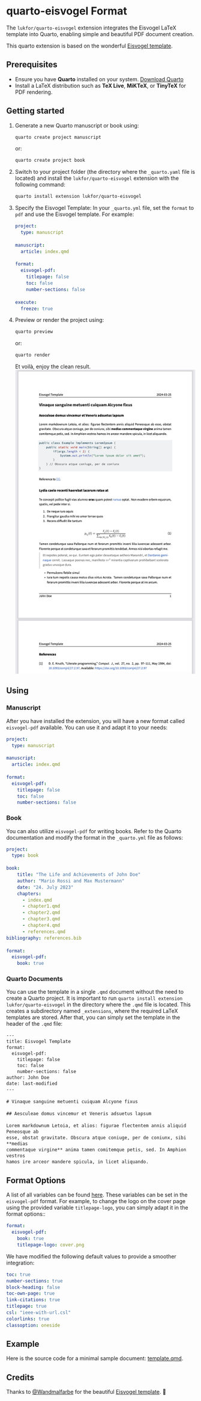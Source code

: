 # quarto-eisvogel Format

The `lukfor/quarto-eisvogel` extension integrates the Eisvogel LaTeX template into Quarto, enabling simple and beautiful PDF document creation.

This quarto extension is based on the wonderful [Eisvogel template](https://github.com/Wandmalfarbe/pandoc-latex-template). 

## Prerequisites

- Ensure you have **Quarto** installed on your system. [Download Quarto](https://quarto.org/docs/get-started/)
- Install a LaTeX distribution such as **TeX Live**, **MiKTeX**, or **TinyTeX** for PDF rendering.


## Getting started


1. Generate a new Quarto manuscript or book using:
   ```bash
   quarto create project manuscript
   ```
   or:
   ```bash
   quarto create project book
   ```

2. Switch to your project folder (the directory where the `_quarto.yaml` file is located) and install the `lukfor/quarto-eisvogel` extension with the following command:
   ```bash
   quarto install extension lukfor/quarto-eisvogel
   ```

4. Specify the Eisvogel Template:
   In your `_quarto.yml` file, set the `format` to `pdf` and use the Eisvogel template. For example:
   ```yaml
   project:
     type: manuscript
  
   manuscript:
     article: index.qmd
  
   format:
     eisvogel-pdf:
       titlepage: false
       toc: false
       number-sections: false
  
   execute:
     freeze: true
   ```

5. Preview or render the project using:
   ```bash
   quarto preview
   ```
   or:
   ```bash
   quarto render
   ```
   Et voilà, enjoy the clean result.
   ![Preview](screenshots/preview.png)

## Using

### Manuscript

After you have installed the extension, you will have a new format called `eisvogel-pdf` available. You can use it and adapt it to your needs:

```yaml
project:
  type: manuscript

manuscript:
  article: index.qmd

format:
  eisvogel-pdf:
    titlepage: false
    toc: false
    number-sections: false
```

### Book


You can also utilize `eisvogel-pdf` for writing books. Refer to the Quarto documentation and modify the format in the `_quarto.yml` file as follows:

```yaml
project:
  type: book

book:
    title: "The Life and Achievements of John Doe"
    author: "Mario Rossi and Max Mustermann"
    date: "24. July 2023"
    chapters:
      - index.qmd
      - chapter1.qmd
      - chapter2.qmd
      - chapter3.qmd
      - chapter4.qmd
      - references.qmd 
bibliography: references.bib  

format:
  eisvogel-pdf:
    book: true
```

### Quarto Documents

You can use the template in a single `.qmd` document without the need to create a Quarto project. It is important to run `quarto install extension lukfor/quarto-eisvogel` in the directory where the `.qmd` file is located. This creates a subdirectory named `_extensions`, where the required LaTeX templates are stored. After that, you can simply set the template in the header of the `.qmd` file:

```qmd
---
title: Eisvogel Template
format:
  eisvogel-pdf:
    titlepage: false
    toc: false
    number-sections: false
author: John Doe
date: last-modified
---

# Vinaque sanguine metuenti cuiquam Alcyone fixus

## Aesculeae domus vincemur et Veneris adsuetus lapsum

Lorem markdownum Letoia, et alios: figurae flectentem annis aliquid Peneosque ab
esse, obstat gravitate. Obscura atque coniuge, per de coniunx, sibi **medias
commentaque virgine** anima tamen comitemque petis, sed. In Amphion vestros
hamos ire arceor mandere spicula, in licet aliquando.
```

## Format Options

A list of all variables can be found [here](https://github.com/Wandmalfarbe/pandoc-latex-template?tab=readme-ov-file#custom-template-variables). These variables can be set in the `eisvogel-pdf` format. For example, to change the logo on the cover page using the provided variable `titlepage-logo`, you can simply adapt it in the format options::

```yaml
format:
  eisvogel-pdf:
    book: true
    titlepage-logo: cover.png
```

We have modified the following default values to provide a smoother integration:

```yaml
toc: true
number-sections: true
block-heading: false
toc-own-page: true
link-citations: true
titlepage: true
csl: "ieee-with-url.csl"
colorlinks: true
classoption: oneside
```

## Example

Here is the source code for a minimal sample document: [template.qmd](template.qmd).

## Credits

Thanks to [@Wandmalfarbe](https://github.com/Wandmalfarbe/) for the beautiful [Eisvogel template](https://github.com/Wandmalfarbe/pandoc-latex-template).  🙏
